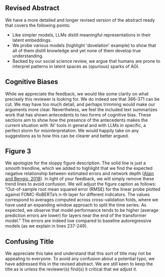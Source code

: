 ## Revised Abstract

We have a more detailed and longer revised version of the abstract ready that covers the following points:

- Like simpler models, LLMs distill meaningful representations in their latent embeddings.
- We probe various models (highlight 'dovelation' example) to show that all of them distill knowledge and yet none of them develop true understanding.
- Backed by our social science review, we argue that humans are prone to interpret patterns in latent spaces as (spurious) sparks of AGI.

## Cognitive Biases

While we appreciate the feedback, we would like some clarity on what precisely this reviewer is looking for. We do indeed see that 366-371 can be cut. We may have too much detail, and perhaps trimming would make our arguments more clear. Nevertheless, we feel the included text summarizes work that has shown antecedents to two forms of cognitive bias. These sections aim to show how the presence of the antecedents makes the current situation with ‘AI’ tools in general and with LLMs in specific, a perfect storm for misinterpretation. We would happily take on any suggestions as to how this can be clearer and better argued. 

## Figure 3

We apologize for the sloppy figure description. The solid line is just a smooth trendline, which we added to highlight that we find the expected negative relationship between estimated errors and network depth ([Alain and Bengio, 2018](https://arxiv.org/abs/1610.01644)). In light of your feedback, we will simply remove these trend lines to avoid confusion. We will adjust the figure caption as follows: “Out-of-sample root mean squared error (RMSE) for the linear probe plotted against FOMC-RoBERTa’s n-th layer for different indicators. The values correspond to averages computed across cross-validation folds, where we have used an expanding window approach to split the time series. As expected, we observe that model performance tends to be higher (average prediction errors are lower) for layers near the end of the transformer model.” The errors are indeed low compared to baseline autoregressive models (as we explain in lines 237-249).

## Confusing Title

We appreciate this take and understand that this sort of title may not be appealing to everyone. To avoid any confusion about a potential typo, we have addressed this in the revised abstract. We are still keen to keep the title as is unless the reviewer(s) find(s) it critical that we adjust it.
